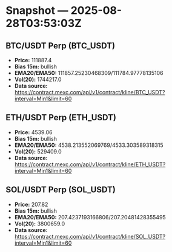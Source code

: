 # Snapshot — 2025-08-28T03:53:03Z

## BTC/USDT Perp (BTC_USDT)
- **Price:** 111887.4
- **Bias 15m:** bullish
- **EMA20/EMA50:** 111857.25230468309/111784.97778135106
- **Vol(20):** 1744217.0
- **Data source:** https://contract.mexc.com/api/v1/contract/kline/BTC_USDT?interval=Min1&limit=60

## ETH/USDT Perp (ETH_USDT)
- **Price:** 4539.06
- **Bias 15m:** bullish
- **EMA20/EMA50:** 4538.213552069769/4533.303589318315
- **Vol(20):** 529409.0
- **Data source:** https://contract.mexc.com/api/v1/contract/kline/ETH_USDT?interval=Min1&limit=60

## SOL/USDT Perp (SOL_USDT)
- **Price:** 207.82
- **Bias 15m:** bullish
- **EMA20/EMA50:** 207.4237193166806/207.20481428355495
- **Vol(20):** 3800659.0
- **Data source:** https://contract.mexc.com/api/v1/contract/kline/SOL_USDT?interval=Min1&limit=60
